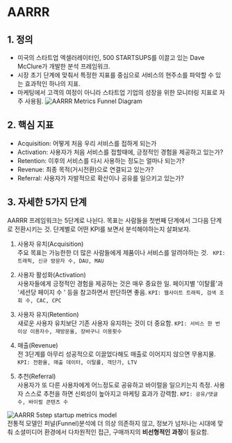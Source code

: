 # AARRR

## 1. 정의
- 미국의 스타트업 엑셀러레이터인, 500 STARTSUPS를 이끌고 있는 Dave McClure가 개발한 분석 프레임워크.
- 시장 초기 단계에 맞춰서 특정한 지표를 중심으로 서비스의 현주소를 파악할 수 있는 효과적인 하나의 지표.
- 마케팅에서 고객의 여정이 아니라 스타트업 기업의 성장을 위한 모니터링 지표로 자주 사용됨.
![AARRR Metrics Funnel Diagram](https://www.maybugs.com/news/photo/201807/621201_479830_1432.jpg)

## 2. 핵심 지표
- Acquisition: 어떻게 처음 우리 서비스를 접하게 되는가
- Activation: 사용자가 처음 서비스를 접할때에, 긍정적인 경험을 제공하고 있는가?
- Retention: 이후의 서비스를 다시 사용하는 정도는 얼마나 되는가?
- Revenue: 최종 목적(거시전환)으로 연결되고 있는가?
- Referral: 사용자가 자발적으로 확산이나 공유를 일으키고 있는가?

## 3. 자세한 5가지 단계
AARRR 프레임워크는 5단계로 나뉜다. 목표는 사람들을 첫번째 단계에서 그다음 단계로 전환시키는 것. 단계별로 어떤 KPI를 보면서 분석해야하는지 살펴보자.

 1. 사용자 유치(Acquisition) <br>
 주요 목표는 가능한한 더 많은 사람들에게 제품이나 서비스를 알려야하는 것.
` KPI: 트래픽, 신규 방문자 수, DAU, MAU`
 
 2. 사용자 활성화(Activation) <br>
사용자들에게 긍정적인 경험을 제공하는 것은 매우 중요한 일.
페이지별 '이탈률'과 '세션당 페이지 수 ' 등을 참고하면서 판단하면 좋음.
 `KPI: 웹사이트 트래픽, 검색 조회 수, CAC, CPC`

 3. 사용자 유지(Retention) <br>
 새로운 사용자 유치보단 기존 사용자 유지하는 것이 더 중요함.
 `KPI: 서비스 한 번 이상 이용자수, 재방문율, 장바구니 이용횟수`

 4. 매출(Revenue) <br>
전 3단계를 아무리 성공적으로 이끌었다해도 매출로 이어지지 않으면 무용지물.
`KPI: 전환율, 매출 데이터, 이탈률, 객단가, LTV`
 
 5. 추천(Referral) <br>
사용자가 또 다른 사용자에게 어느정도로 공유하고 바이럴을 일으키는지 측정.
사용자 스스로 추천을 하면 신뢰성이 높아지고 마케팅 효과가 강력함.
`KPI: 공유/댓글 수, 바이럴 콘텐츠 수`  <br>
 
 ![AARRR 5step startup metrics model](https://i0.wp.com/entrench-consulting.com/wp-content/uploads/2017/11/aarrr-500hats.jpg?w=734&ssl=1) <br>
전통적 모델인 퍼널(Funnel)분석에 더 의상 의존하지 않고,  정보가 넘처나는 시대에 맞춰 소셜미디어 환경에서 다차원적인 접근, 구매까지의 **비선형적인 과정**이 필요함.
